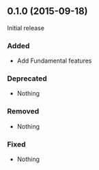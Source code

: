 ## 0.1.0 (2015-09-18)

Initial release

### Added

- Add Fundamental features

### Deprecated

- Nothing

### Removed

- Nothing

### Fixed

- Nothing
